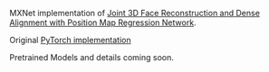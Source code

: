 MXNet implementation of [Joint 3D Face Reconstruction and Dense Alignment with Position Map Regression Network](http://openaccess.thecvf.com/content_ECCV_2018/papers/Yao_Feng_Joint_3D_Face_ECCV_2018_paper.pdf). 

Original [PyTorch implementation](https://github.com/YadiraF/PRNet)

Pretrained Models and details coming soon.

